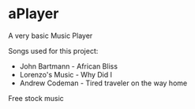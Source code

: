 # aPlayer
A very basic Music Player

Songs used for this project:

- John Bartmann - African Bliss
- Lorenzo's Music - Why Did I
- Andrew Codeman - Tired traveler on the way home

Free stock music
